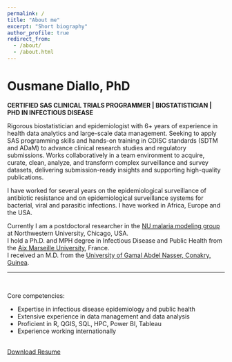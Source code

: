 ```yaml
---
permalink: /
title: "About me"
excerpt: "Short biography"
author_profile: true
redirect_from: 
  - /about/
  - /about.html
---
```


# Ousmane Diallo, PhD  
**CERTIFIED SAS CLINICAL TRIALS PROGRAMMER | BIOSTATISTICIAN | PHD IN INFECTIOUS DISEASE**

Rigorous biostatistician and epidemiologist with 6+ years of experience in health data analytics and large-scale data management. Seeking to apply SAS programming skills and hands-on training in CDISC standards (SDTM and ADaM) to advance clinical research studies and regulatory submissions. Works collaboratively in a team environment to acquire, curate, clean, analyze, and transform complex surveillance and survey datasets, delivering submission-ready insights and supporting high-quality publications. 

I have worked for several years on the epidemiological surveillance of antibiotic resistance and on epidemiological surveillance systems for bacterial, viral and parasitic infections. I have worked in Africa, Europe and the USA.  

Currently I am a postdoctoral researcher in the [NU malaria modeling group](https://www.numalariamodeling.org/) at Northwestern University, Chicago, USA.  
I hold a Ph.D. and MPH degree in Infectious Disease and Public Health from the [Aix Marseille University](https://www.univ-amu.fr/), France.  
I received an M.D. from the [University of Gamal Abdel Nasser, Conakry, Guinea](https://uganc.edu.gn/).

--- 
<br/>

Core competencies:
- Expertise in infectious disease epidemiology and public health
- Extensive experience in data management and data analysis
- Proficient in R, QGIS, SQL, HPC, Power BI, Tableau 
- Experience working internationally
<br/><br/>

<a href="/Ousmane_DIALLO_CV_FSMformat_December.docx" download>Download Resume</a>

